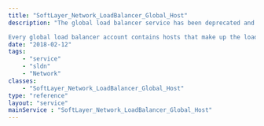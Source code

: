 ```yaml
---
title: "SoftLayer_Network_LoadBalancer_Global_Host"
description: "The global load balancer service has been deprecated and is no longer available. 

Every global load balancer account contains hosts that make up the load balancing pool.  The global load balancers select hosts from this pool and return the destination IP in the DNS response.  The SoftLayer_Network_LoadBalancer_Global_Host service represent these hosts. "
date: "2018-02-12"
tags:
    - "service"
    - "sldn"
    - "Network"
classes:
    - "SoftLayer_Network_LoadBalancer_Global_Host"
type: "reference"
layout: "service"
mainService : "SoftLayer_Network_LoadBalancer_Global_Host"
---
```

